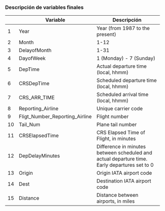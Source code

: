 ### Descripción de variables finales

||Variable	|Descripción|
|---|---|---|
|1	|Year	|Year (from 1987 to the present)|
|2	|Month	|1-12|
|3	|DelayofMonth	|1-31|
|4	|DayofWeek	|1 (Monday) - 7 (Sunday)|
|5	|DepTime	|Actual departure time (local, hhmm)|
|6	|CRSDepTime	|Scheduled departure time (local, hhmm)|
|7	|CRS\_ARR_TIME	|Scheduled arrival time (local, hhmm)|
|8	|Reporting_Airline|Unique carrier code|
|9	|Fligt_Number_Reporting_Airline	|Flight number|
|10	|Tail_Num	|Plane tail number|
|11	|CRSElapsedTime	|CRS Elapsed Time of Flight, in minutes|
|12	|DepDelayMinutes	|Difference in minutes between scheduled and actual departure time. Early departures set to 0|
|13	|Origin	|Origin IATA airport code|
|14	|Dest	|Destination IATA airport code|
|15	|Distance	|Distance between airports, in miles|
